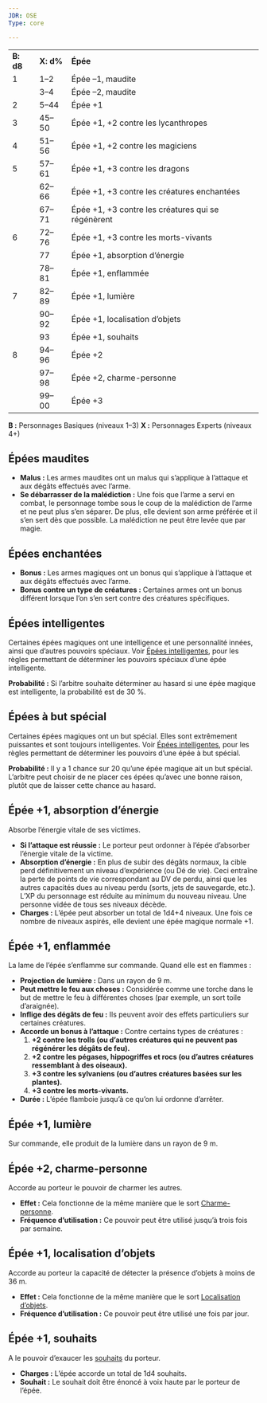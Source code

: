 ```yaml
---
JDR: OSE
Type: core

---
```


|           |           |                                                    |
| --------- | --------- | -------------------------------------------------- |
| **B: d8** | **X: d%** | **Épée**                                           |
| 1         | 1–2       | Épée –1, maudite                                   |
|           | 3–4       | Épée –2, maudite                                   |
| 2         | 5–44      | Épée +1                                            |
| 3         | 45–50     | Épée +1, +2 contre les lycanthropes                |
| 4         | 51–56     | Épée +1, +2 contre les magiciens                   |
| 5         | 57–61     | Épée +1, +3 contre les dragons                     |
|           | 62–66     | Épée +1, +3 contre les créatures enchantées        |
|           | 67–71     | Épée +1, +3 contre les créatures qui se régénèrent |
| 6         | 72–76     | Épée +1, +3 contre les morts-vivants               |
|           | 77        | Épée +1, absorption d’énergie                      |
|           | 78–81     | Épée +1, enflammée                                 |
| 7         | 82–89     | Épée +1, lumière                                   |
|           | 90–92     | Épée +1, localisation d’objets                     |
|           | 93        | Épée +1, souhaits                                  |
| 8         | 94–96     | Épée +2                                            |
|           | 97–98     | Épée +2, charme-personne                           |
|           | 99–00     | Épée +3                                            |

**B :** Personnages Basiques (niveaux 1–3) **X :** Personnages Experts (niveaux 4+)

## Épées maudites

- **Malus :** Les armes maudites ont un malus qui s’applique à l’attaque et aux dégâts effectués avec l’arme.
- **Se débarrasser de la malédiction :** Une fois que l’arme a servi en combat, le personnage tombe sous le coup de la malédiction de l’arme et ne peut plus s’en séparer. De plus, elle devient son arme préférée et il s’en sert dès que possible. La malédiction ne peut être levée que par magie.

## Épées enchantées

- **Bonus :** Les armes magiques ont un bonus qui s’applique à l’attaque et aux dégâts effectués avec l’arme.
- **Bonus contre un type de créatures :** Certaines armes ont un bonus différent lorsque l’on s’en sert contre des créatures spécifiques.

## Épées intelligentes

Certaines épées magiques ont une intelligence et une personnalité innées, ainsi que d’autres pouvoirs spéciaux. Voir [Épées intelligentes](https://oldschoolessentials.necroticgnome.com/fr/srd/index.php/%C3%89p%C3%A9es_intelligentes "Épées intelligentes"), pour les règles permettant de déterminer les pouvoirs spéciaux d’une épée intelligente.

**Probabilité :** Si l’arbitre souhaite déterminer au hasard si une épée magique est intelligente, la probabilité est de 30 %.

## Épées à but spécial

Certaines épées magiques ont un but spécial. Elles sont extrêmement puissantes et sont toujours intelligentes. Voir [Épées intelligentes](https://oldschoolessentials.necroticgnome.com/fr/srd/index.php/%C3%89p%C3%A9es_intelligentes "Épées intelligentes"), pour les règles permettant de déterminer les pouvoirs d’une épée à but spécial.

**Probabilité :** Il y a 1 chance sur 20 qu’une épée magique ait un but spécial. L’arbitre peut choisir de ne placer ces épées qu’avec une bonne raison, plutôt que de laisser cette chance au hasard.

## Épée +1, absorption d’énergie

Absorbe l’énergie vitale de ses victimes.

- **Si l’attaque est réussie :** Le porteur peut ordonner à l’épée d’absorber l’énergie vitale de la victime.
- **Absorption d’énergie :** En plus de subir des dégâts normaux, la cible perd définitivement un niveau d’expérience (ou Dé de vie). Ceci entraîne la perte de points de vie correspondant au DV de perdu, ainsi que les autres capacités dues au niveau perdu (sorts, jets de sauvegarde, etc.). L’XP du personnage est réduite au minimum du nouveau niveau. Une personne vidée de tous ses niveaux décède.
- **Charges :** L’épée peut absorber un total de 1d4+4 niveaux. Une fois ce nombre de niveaux aspirés, elle devient une épée magique normale +1.

## Épée +1, enflammée

La lame de l’épée s’enflamme sur commande. Quand elle est en flammes :

- **Projection de lumière :** Dans un rayon de 9 m.
- **Peut mettre le feu aux choses :** Considérée comme une torche dans le but de mettre le feu à différentes choses (par exemple, un sort toile d’araignée).
- **Inflige des dégâts de feu :** Ils peuvent avoir des effets particuliers sur certaines créatures.
- **Accorde un bonus à l’attaque :** Contre certains types de créatures :
    1. **+2 contre les trolls (ou d’autres créatures qui ne peuvent pas régénérer les dégâts de feu).**
    2. **+2 contre les pégases, hippogriffes et rocs (ou d’autres créatures ressemblant à des oiseaux).**
    3. **+3 contre les sylvaniens (ou d’autres créatures basées sur les plantes).**
    4. **+3 contre les morts-vivants.**
- **Durée :** L’épée flamboie jusqu’à ce qu’on lui ordonne d’arrêter.

## Épée +1, lumière

Sur commande, elle produit de la lumière dans un rayon de 9 m.

## Épée +2, charme-personne

Accorde au porteur le pouvoir de charmer les autres.

- **Effet :** Cela fonctionne de la même manière que le sort [Charme-personne](https://oldschoolessentials.necroticgnome.com/fr/srd/index.php/Charme-personne "Charme-personne").
- **Fréquence d’utilisation :** Ce pouvoir peut être utilisé jusqu’à trois fois par semaine.

## Épée +1, localisation d’objets

Accorde au porteur la capacité de détecter la présence d’objets à moins de 36 m.

- **Effet :** Cela fonctionne de la même manière que le sort [Localisation d’objets](https://oldschoolessentials.necroticgnome.com/fr/srd/index.php/Localisation_d%E2%80%99objets_(M) "Localisation d’objets (M)").
- **Fréquence d’utilisation :** Ce pouvoir peut être utilisé une fois par jour.

## Épée +1, souhaits

A le pouvoir d’exaucer les [souhaits](https://oldschoolessentials.necroticgnome.com/fr/srd/index.php/Objets_magiques_(g%C3%A9n%C3%A9ralit%C3%A9s)#Souhaits "Objets magiques (généralités)") du porteur.

- **Charges :** L’épée accorde un total de 1d4 souhaits.
- **Souhait :** Le souhait doit être énoncé à voix haute par le porteur de l’épée.